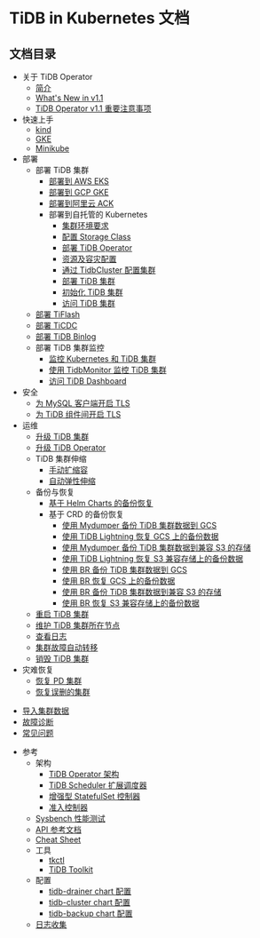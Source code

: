 # TiDB in Kubernetes 文档

<!-- markdownlint-disable MD007 -->
<!-- markdownlint-disable MD032 -->

## 文档目录

+ 关于 TiDB Operator
  - [简介](tidb-operator-overview.md)
  - [What's New in v1.1](whats-new-in-v1.1.md)
  - [TiDB Operator v1.1 重要注意事项](notes-tidb-operator-v1.1.md)
+ 快速上手
  - [kind](deploy-tidb-from-kubernetes-kind.md)
  - [GKE](deploy-tidb-from-kubernetes-gke.md)
  - [Minikube](deploy-tidb-from-kubernetes-minikube.md)
+ 部署
  - 部署 TiDB 集群
    - [部署到 AWS EKS](deploy-on-aws-eks.md)
    - [部署到 GCP GKE](deploy-on-gcp-gke.md)
    - [部署到阿里云 ACK](deploy-on-alibaba-cloud.md)
    + 部署到自托管的 Kubernetes
      - [集群环境要求](prerequisites.md)
      - [配置 Storage Class](configure-storage-class.md)
      - [部署 TiDB Operator](deploy-tidb-operator.md)
      - [资源及容灾配置](configure-a-tidb-cluster.md)
      - [通过 TidbCluster 配置集群](configure-cluster-using-tidbcluster.md)
      - [部署 TiDB 集群](deploy-on-general-kubernetes.md)
      - [初始化 TiDB 集群](initialize-a-cluster.md)
      - [访问 TiDB 集群](access-tidb.md)
  - [部署 TiFlash](deploy-tiflash.md)
  - [部署 TiCDC](deploy-ticdc.md)
  - [部署 TiDB Binlog](deploy-tidb-binlog.md)
  + 部署 TiDB 集群监控
    - [监控 Kubernetes 和 TiDB 集群](monitor-a-tidb-cluster.md)
    - [使用 TidbMonitor 监控 TiDB 集群](monitor-using-tidbmonitor.md)
    - [访问 TiDB Dashboard](access-dashboard.md)
+ 安全
  - [为 MySQL 客户端开启 TLS](enable-tls-for-mysql-client.md)
  - [为 TiDB 组件间开启 TLS](enable-tls-between-components.md)
+ 运维
  - [升级 TiDB 集群](upgrade-a-tidb-cluster.md)
  - [升级 TiDB Operator](upgrade-tidb-operator.md)
  + TiDB 集群伸缩
    - [手动扩缩容](scale-a-tidb-cluster.md)
    - [自动弹性伸缩](enable-tidb-cluster-auto-scaling.md)
  + 备份与恢复
    - [基于 Helm Charts 的备份恢复](backup-and-restore-using-helm-charts.md)
    + 基于 CRD 的备份恢复
      - [使用 Mydumper 备份 TiDB 集群数据到 GCS](backup-to-gcs.md)
      - [使用 TiDB Lightning 恢复 GCS 上的备份数据](restore-from-gcs.md)
      - [使用 Mydumper 备份 TiDB 集群数据到兼容 S3 的存储](backup-to-s3.md)
      - [使用 TiDB Lightning 恢复 S3 兼容存储上的备份数据](restore-from-s3.md)
      - [使用 BR 备份 TiDB 集群数据到 GCS](backup-to-gcs-using-br.md)
      - [使用 BR 恢复 GCS 上的备份数据](restore-from-gcs-using-br.md)
      - [使用 BR 备份 TiDB 集群数据到兼容 S3 的存储](backup-to-aws-s3-using-br.md)
      - [使用 BR 恢复 S3 兼容存储上的备份数据](restore-from-aws-s3-using-br.md)
  - [重启 TiDB 集群](restart-a-tidb-cluster.md)
  - [维护 TiDB 集群所在节点](maintain-a-kubernetes-node.md)
  - [查看日志](view-logs.md)
  - [集群故障自动转移](use-auto-failover.md)  
  - [销毁 TiDB 集群](destroy-a-tidb-cluster.md)
+ 灾难恢复
  - [恢复 PD 集群](pd-recover.md)
  - [恢复误删的集群](recover-deleted-cluster.md)
- [导入集群数据](restore-data-using-tidb-lightning.md)
- [故障诊断](troubleshoot.md)
- [常见问题](faq.md)
+ 参考
  + 架构
    - [TiDB Operator 架构](architecture.md)
    - [TiDB Scheduler 扩展调度器](tidb-scheduler.md)
    - [增强型 StatefulSet 控制器](advanced-statefulset.md)
    - [准入控制器](enable-admission-webhook.md)
  - [Sysbench 性能测试](benchmark-sysbench.md)
  - [API 参考文档](https://github.com/pingcap/docs-tidb-operator/blob/master/zh/api-references.md)
  - [Cheat Sheet](cheat-sheet.md)
  + 工具
    - [tkctl](use-tkctl.md)
    - [TiDB Toolkit](tidb-toolkit.md)
  + 配置
    - [tidb-drainer chart 配置](configure-tidb-binlog-drainer.md)
    - [tidb-cluster chart 配置](tidb-cluster-chart-config.md)
    - [tidb-backup chart 配置](configure-backup.md)
  - [日志收集](logs-collection.md)
